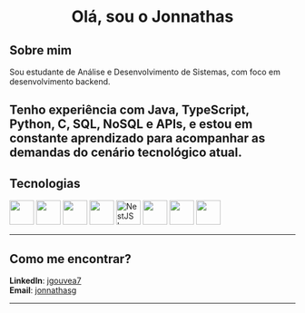 <h1 align="center">Olá, sou o Jonnathas</h1>

## Sobre mim
<p>Sou estudante de Análise e Desenvolvimento de Sistemas, com foco em desenvolvimento backend.

Tenho experiência com Java, TypeScript, Python, C, SQL, NoSQL e APIs, e estou em constante aprendizado para acompanhar as demandas do cenário tecnológico atual.</p>
---

## Tecnologias

<p align="left">
  <img src="https://cdn.jsdelivr.net/gh/devicons/devicon/icons/python/python-original.svg" width="43" height="43"/>
  <img src="https://cdn.jsdelivr.net/gh/devicons/devicon/icons/java/java-original.svg" width="43" height="43"/>
  <img src="https://cdn.jsdelivr.net/gh/devicons/devicon/icons/javascript/javascript-original.svg" width="43" height="43"/>
  <img src="https://cdn.jsdelivr.net/gh/devicons/devicon/icons/typescript/typescript-original.svg" width="43" height="43"/>
  <img src="https://nestjs.com/img/logo-small.svg" alt="NestJS Logo" width="43" height="43"/>
  <img src="https://cdn.jsdelivr.net/gh/devicons/devicon/icons/angularjs/angularjs-original.svg" width="43" height="43"/>
  <img src="https://cdn.jsdelivr.net/gh/devicons/devicon/icons/postgresql/postgresql-original.svg" width="43" height="43"/>
  <img src="https://cdn.jsdelivr.net/gh/devicons/devicon/icons/mongodb/mongodb-original.svg" width="43" height="43"/>
</p>


---

## Como me encontrar?
**LinkedIn**: [jgouvea7](https://www.linkedin.com/in/jgouvea7/)  
**Email**: [jonnathasg](mailto:jonnathasg@gmail.com)

---
